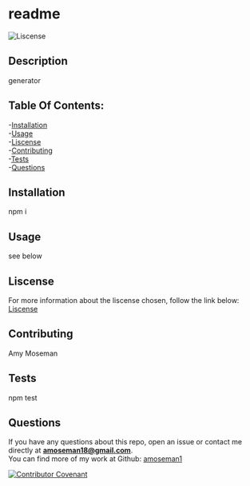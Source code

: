 
  # readme

![Liscense](https://img.shields.io/badge/license-ISC-blue.svg "liscense badge")

  ## Description

  generator

  ## Table Of Contents:

  -[Installation](#Installation) </br>
  -[Usage](#Usage) </br>
  -[Liscense](#Liscense) </br> 
  -[Contributing](#Contributing) </br> 
  -[Tests](#Tests) </br>
  -[Questions](#Questions)

  ## Installation

  npm i

  ## Usage

  see below

  ## Liscense 

  For more information about the liscense chosen, follow the link below:
  [Liscense](https://opensource.org/liscenses/ISC)

  ## Contributing

  Amy Moseman

  ## Tests

  npm test

  ## Questions

  If you have any questions about this repo, open an issue or contact me directly at **amoseman18@gmail.com**. </br>
  You can find more of my work at Github: [amoseman1](https://github.com/amoseman1/)

  [![Contributor Covenant](https://img.shields.io/badge/Contributor%20Covenant-v2.0%20adopted-ff69b4.svg)](code_of_conduct.md)
  